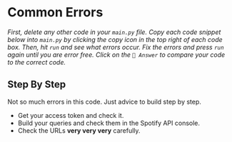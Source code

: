 # Common Errors

*First, delete any other code in your `main.py` file. Copy each code snippet below into `main.py` by clicking the copy icon in the top right of each code box. Then, hit `run` and see what errors occur. Fix the errors and press `run` again until you are error free. Click on the `👀 Answer` to compare your code to the correct code.*

## Step By Step

Not so much errors in this code. Just advice to build step by step.

- Get your access token and check it.
- Build your queries and check them in the Spotify API console.
- Check the URLs **very very very** carefully.